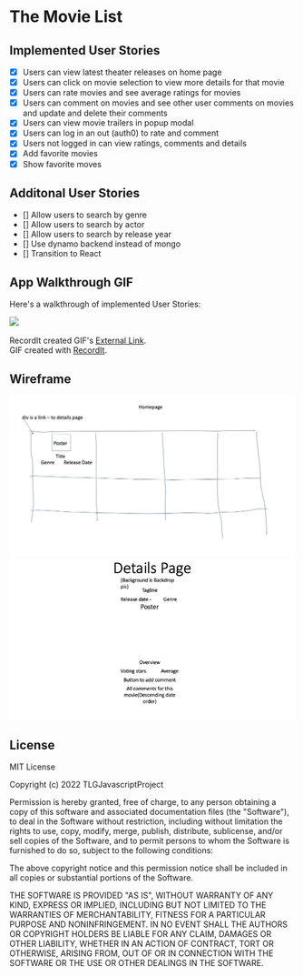 # The Movie List

## Implemented User Stories
- [x] Users can view latest theater releases on home page
- [x] Users can click on movie selection to view more details for that movie
- [x] Users can rate movies and see average ratings for movies
- [x] Users can comment on movies and see other user comments on movies and update and delete their comments
- [x] Users can view movie trailers in popup modal
- [x] Users can log in an out (auth0) to rate and comment
- [x] Users not logged in can view ratings, comments and details
- [x] Add favorite movies
- [x] Show favorite moves

## Additonal User Stories
- [] Allow users to search by genre
- [] Allow users to search by actor
- [] Allow users to search by release year
- [] Use dynamo backend instead of mongo
- [] Transition to React

## App Walkthrough GIF

Here's a walkthrough of implemented User Stories:

<img src='https://recordit.co/K61PIGxF04.gif' width=500>

RecordIt created GIF's [External Link](https://recordit.co/K61PIGxF04).  
GIF created with [RecordIt](https://recordit.co).

## Wireframe
![](homepage.jpg)
![](Slide1.jpeg)

## License
MIT License

Copyright (c) 2022 TLGJavascriptProject

Permission is hereby granted, free of charge, to any person obtaining a copy
of this software and associated documentation files (the "Software"), to deal
in the Software without restriction, including without limitation the rights
to use, copy, modify, merge, publish, distribute, sublicense, and/or sell
copies of the Software, and to permit persons to whom the Software is
furnished to do so, subject to the following conditions:

The above copyright notice and this permission notice shall be included in all
copies or substantial portions of the Software.

THE SOFTWARE IS PROVIDED "AS IS", WITHOUT WARRANTY OF ANY KIND, EXPRESS OR
IMPLIED, INCLUDING BUT NOT LIMITED TO THE WARRANTIES OF MERCHANTABILITY,
FITNESS FOR A PARTICULAR PURPOSE AND NONINFRINGEMENT. IN NO EVENT SHALL THE
AUTHORS OR COPYRIGHT HOLDERS BE LIABLE FOR ANY CLAIM, DAMAGES OR OTHER
LIABILITY, WHETHER IN AN ACTION OF CONTRACT, TORT OR OTHERWISE, ARISING FROM,
OUT OF OR IN CONNECTION WITH THE SOFTWARE OR THE USE OR OTHER DEALINGS IN THE
SOFTWARE.
